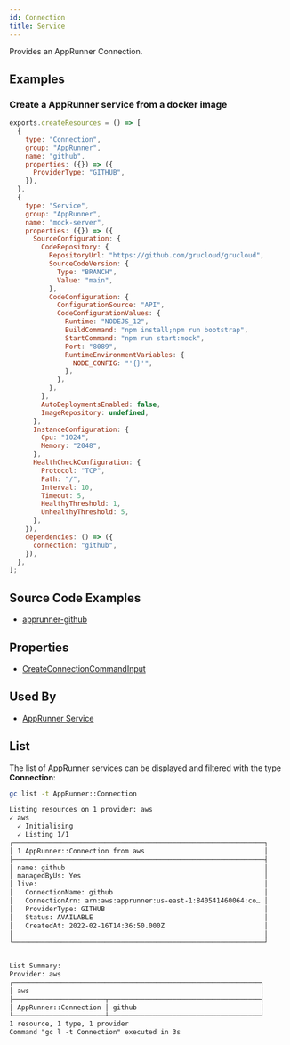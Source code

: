 ```yaml
---
id: Connection
title: Service
---
```


Provides an AppRunner Connection.

## Examples

### Create a AppRunner service from a docker image

```js
exports.createResources = () => [
  {
    type: "Connection",
    group: "AppRunner",
    name: "github",
    properties: ({}) => ({
      ProviderType: "GITHUB",
    }),
  },
  {
    type: "Service",
    group: "AppRunner",
    name: "mock-server",
    properties: ({}) => ({
      SourceConfiguration: {
        CodeRepository: {
          RepositoryUrl: "https://github.com/grucloud/grucloud",
          SourceCodeVersion: {
            Type: "BRANCH",
            Value: "main",
          },
          CodeConfiguration: {
            ConfigurationSource: "API",
            CodeConfigurationValues: {
              Runtime: "NODEJS_12",
              BuildCommand: "npm install;npm run bootstrap",
              StartCommand: "npm run start:mock",
              Port: "8089",
              RuntimeEnvironmentVariables: {
                NODE_CONFIG: "'{}'",
              },
            },
          },
        },
        AutoDeploymentsEnabled: false,
        ImageRepository: undefined,
      },
      InstanceConfiguration: {
        Cpu: "1024",
        Memory: "2048",
      },
      HealthCheckConfiguration: {
        Protocol: "TCP",
        Path: "/",
        Interval: 10,
        Timeout: 5,
        HealthyThreshold: 1,
        UnhealthyThreshold: 5,
      },
    }),
    dependencies: () => ({
      connection: "github",
    }),
  },
];
```

## Source Code Examples

- [apprunner-github](https://github.com/grucloud/grucloud/blob/main/examples/aws/AppRunner/apprunner-github/resources.js)

## Properties

- [CreateConnectionCommandInput](https://docs.aws.amazon.com/AWSJavaScriptSDK/v3/latest/clients/client-apprunner/interfaces/createconnectioncommandinput.html)

## Used By

- [AppRunner Service](./Service.md)

## List

The list of AppRunner services can be displayed and filtered with the type **Connection**:

```sh
gc list -t AppRunner::Connection
```

```txt
Listing resources on 1 provider: aws
✓ aws
  ✓ Initialising
  ✓ Listing 1/1
┌───────────────────────────────────────────────────────────────┐
│ 1 AppRunner::Connection from aws                              │
├───────────────────────────────────────────────────────────────┤
│ name: github                                                  │
│ managedByUs: Yes                                              │
│ live:                                                         │
│   ConnectionName: github                                      │
│   ConnectionArn: arn:aws:apprunner:us-east-1:840541460064:co… │
│   ProviderType: GITHUB                                        │
│   Status: AVAILABLE                                           │
│   CreatedAt: 2022-02-16T14:36:50.000Z                         │
│                                                               │
└───────────────────────────────────────────────────────────────┘


List Summary:
Provider: aws
┌──────────────────────────────────────────────────────────────┐
│ aws                                                          │
├───────────────────────┬──────────────────────────────────────┤
│ AppRunner::Connection │ github                               │
└───────────────────────┴──────────────────────────────────────┘
1 resource, 1 type, 1 provider
Command "gc l -t Connection" executed in 3s
```
